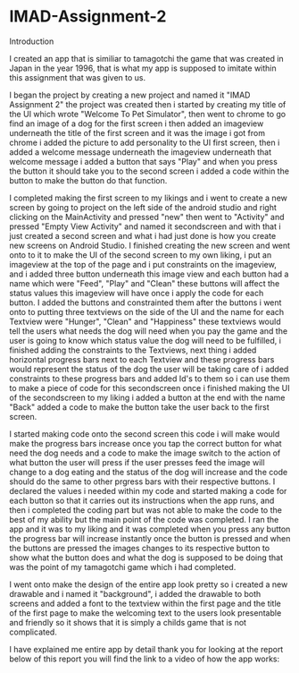 # IMAD-Assignment-2
Introduction

I created an app that is similiar to tamagotchi the game that was created in Japan in the year 1996, that is what my app is supposed to imitate within this assignment that was given to us.

I began the project by creating a new project and named it "IMAD Assignment 2" the project was created then i started by creating my title of the UI which wrote 
"Welcome To Pet Simulator", then went to chrome to go find an image of a dog for the first screen i then added an imageview underneath the title of the first screen and it was the image i got from chrome i added the picture to add personality to the UI first screen, then i added a welcome message underneath the imageview underneath that welcome message i added a button that says "Play" and when you press the button it should take you to the second screen i added a code within the button to make the button do that function.

I completed making the first screen to my likings and i went to create a new screen by going to project on the left side of the android studio and right clicking on the MainActivity and pressed "new" then went to "Activity" and pressed "Empty View Activity" and named it secondscreen and with that i just created a second screen and what i had just done is how you create new screens on Android Studio. I finished creating the new screen and went onto to it to make the UI of the second screen to my own liking, i put an imageview at the top of the page and i put constraints on the imageview, and i added three button underneath this image view and each button had a name which were "Feed", "Play" and "Clean" these buttons will affect the status values this imageview will have once i apply the code for each button. I added the buttons and constrainted them after the buttons i went onto to putting three textviews on the side of the UI and the name for each Textview were "Hunger", "Clean" and "Happiness" these textviews would tell the users what needs the dog will need when you pay the game and the user is going to know which status value the dog will need to be fulfilled, i finished adding the constraints to the Textviews, next thing i added horizontal progress bars next to each Textview and these progress bars would represent the status of the dog the user will be taking care of i added constraints to these progress bars and added Id's to them so i can use them to make a piece of code for this secondscreen once i finished making the UI of the secondscreen to my liking i added a button at the end with the name "Back" added a code to make the button take the user back to the first screen.

I started making code onto the second screen this code i will make would make the progress bars increase once you tap the correct button for what need the dog needs and a code to make the image switch to the action of what button the user will press if the user presses feed the image will change to a dog eating and the status of the dog will increase and the code should do the same to other prgress bars with their respective buttons. I declared the values i needed within my code and started making a code for each button so that it carries out its instructions when the app runs, and then i completed the coding part but was not able to make the code to the best of my ability but the main point of the code was completed. I ran the app and it was to my liking and it was completed when you press any button the progress bar will increase instantly once the button is pressed and when the buttons are pressed the images changes to its respective button to show what the button does and what the dog is supposed to be doing that was the point of my tamagotchi game which i had completed.

I went onto make the design of the entire app look pretty so i created a new drawable and i named it "background", i added the drawable to both screens and added a font to the textview within the first page and the title of the first page to make the welcoming text to the users look presentable and friendly so it shows that it is simply a childs game that is not complicated.

I have explained me entire app by detail thank you for looking at the report below of this report you will find the link to a video of how the app works:



